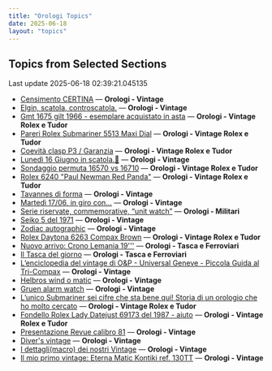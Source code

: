 ```yaml
---
title: "Orologi Topics"
date: 2025-06-18
layout: "topics"
---
```


## Topics from Selected Sections

Last update 2025-06-18 02:39:21.045135

- [Censimento CERTINA](https://orologi.forumfree.it/?t=78882322) — **Orologi - Vintage**
- [Elgin, scatola, controscatola.](https://orologi.forumfree.it/?t=80722722) — **Orologi - Vintage**
- [Gmt 1675 gilt 1966 - esemplare acquistato in asta](https://orologi.forumfree.it/?t=80724649) — **Orologi - Vintage Rolex e Tudor**
- [Pareri Rolex Submariner 5513 Maxi Dial](https://orologi.forumfree.it/?t=80727292) — **Orologi - Vintage Rolex e Tudor**
- [Coevità clasp P3 / Garanzia](https://orologi.forumfree.it/?t=80727172) — **Orologi - Vintage Rolex e Tudor**
- [Lunedì 16 Giugno in scatola.🎁](https://orologi.forumfree.it/?t=80725622) — **Orologi - Vintage**
- [Sondaggio permuta 16570 vs 16710](https://orologi.forumfree.it/?t=80727297) — **Orologi - Vintage Rolex e Tudor**
- [Rolex 6240 "Paul Newman Red Panda"](https://orologi.forumfree.it/?t=80675837) — **Orologi - Vintage Rolex e Tudor**
- [Tavannes di forma](https://orologi.forumfree.it/?t=80726396) — **Orologi - Vintage**
- [Martedì 17/06, in giro con...](https://orologi.forumfree.it/?t=80726724) — **Orologi - Vintage**
- [Serie riservate, commemorative, “unit watch”](https://orologi.forumfree.it/?t=70708713) — **Orologi - Militari**
- [Seiko 5 del 1971](https://orologi.forumfree.it/?t=80727258) — **Orologi - Vintage**
- [Zodiac autographic](https://orologi.forumfree.it/?t=80727195) — **Orologi - Vintage**
- [Rolex Daytona 6263 Compax Brown](https://orologi.forumfree.it/?t=80300257) — **Orologi - Vintage Rolex e Tudor**
- [Nuovo arrivo: Crono Lemania 19'''](https://orologi.forumfree.it/?t=80726781) — **Orologi - Tasca e Ferroviari**
- [Il Tasca del giorno](https://orologi.forumfree.it/?t=80702163) — **Orologi - Tasca e Ferroviari**
- [L’enciclopedia del vintage di O&P - Universal Geneve - Piccola Guida al Tri-Compax](https://orologi.forumfree.it/?t=80639132) — **Orologi - Vintage**
- [Helbros wind o matic](https://orologi.forumfree.it/?t=80727229) — **Orologi - Vintage**
- [Gruen alarm watch](https://orologi.forumfree.it/?t=80726360) — **Orologi - Vintage**
- [L’unico Submariner sei cifre che sta bene qui! Storia di un orologio che ho molto cercato](https://orologi.forumfree.it/?t=80726420) — **Orologi - Vintage Rolex e Tudor**
- [Fondello Rolex Lady Datejust 69173 del 1987 - aiuto](https://orologi.forumfree.it/?t=80726521) — **Orologi - Vintage Rolex e Tudor**
- [Presentazione Revue calibro 81](https://orologi.forumfree.it/?t=80725920) — **Orologi - Vintage**
- [Diver's vintage](https://orologi.forumfree.it/?t=71608461) — **Orologi - Vintage**
- [I dettagli(macro) dei nostri Vintage](https://orologi.forumfree.it/?t=80396891) — **Orologi - Vintage**
- [Il mio primo vintage: Eterna Matic Kontiki ref. 130TT](https://orologi.forumfree.it/?t=80716601) — **Orologi - Vintage**
